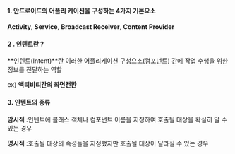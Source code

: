 #### 1. 안드로이드의 어플리 케이션을 구성하는 4가지 기본요소

**Activity**, **Service**, **Broadcast Receiver**, **Content Provider**



#### 2 . 인텐트란 ?

**인텐트(Intent)**란 이러한 어플리케이션 구성요소(컴포넌트) 간에 작업 수행을 위한 정보를 전달하는 역할 

ex) **액티비티간의 화면전환**



#### 3. 인텐트의 종류 

**암시적**  :인텐트에 클래스 객체나 컴포넌트 이름을 지정하여 호출될 대상을 확실히 알 수 있는 경우

**명시적** :호출될 대상의 속성들을 지정했지만 호출될 대상이 달라질 수 있는 경우





